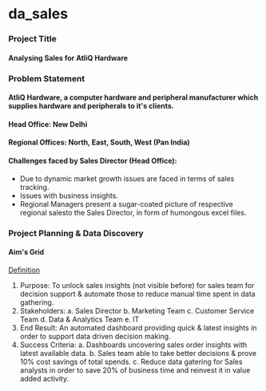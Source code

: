 # da_sales
### Project Title
#### Analysing Sales for AtliQ Hardware

### Problem Statement
#### AtliQ Hardware, a computer hardware and peripheral manufacturer which supplies hardware and peripherals to it's clients.
#### Head Office: New Delhi
#### Regional Offices: North, East, South, West (Pan India)
#### Challenges faced by Sales Director (Head Office):
- Due to dynamic market growth issues are faced in terms of sales tracking.
- Issues with business insights.
- Regional Managers present a sugar-coated picture of respective regional salesto the Sales Director, in form of humongous excel files.

### Project Planning & Data Discovery
#### Aim's Grid
[Definition](https://www.leadership-elearning.com/courses/aims-grid/#:~:text=The%20Aim%E2%80%99s%20Grid%20is%20a%20central%20tool%20for,hence%20lay%20the%20foundation%20for%20a%20successful%20implementation.)
1.  Purpose: To unlock sales insights (not visible before) for sales team for decision support & automate those to reduce manual time spent in data gathering.
2.  Stakeholders: 
    a. Sales Director
    b. Marketing Team
    c. Customer Service Team
    d. Data & Analytics Team
    e. IT
8.  End Result: An automated dashboard providing quick & latest insights in order to support data driven decision making.
9.  Success Criteria: 
    a. Dashboards uncovering sales order insights with latest available data.
    b. Sales team able to take better decisions & prove 10% cost savings of total spends.
    c. Reduce data gatering for Sales analysts in order to save 20% of business time and reinvest it in value added activity. 
